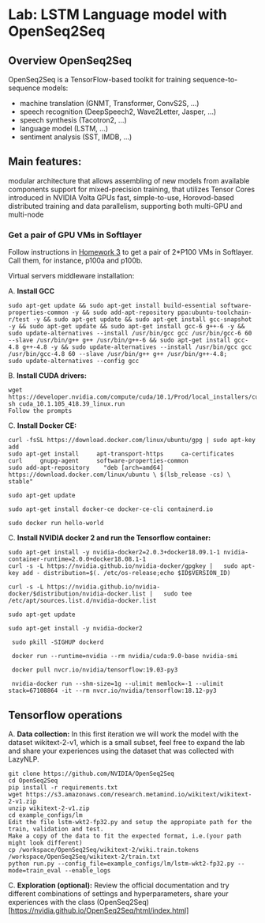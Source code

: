 # Lab: LSTM Language model with OpenSeq2Seq

## Overview OpenSeq2Seq

OpenSeq2Seq is a TensorFlow-based toolkit for training sequence-to-sequence models:

* machine translation (GNMT, Transformer, ConvS2S, …)
* speech recognition (DeepSpeech2, Wave2Letter, Jasper, …)
* speech synthesis (Tacotron2, …)
* language model (LSTM, …)
* sentiment analysis (SST, IMDB, …)

## Main features:
modular architecture that allows assembling of new models from available components
support for mixed-precision training, that utilizes Tensor Cores introduced in NVIDIA Volta GPUs
fast, simple-to-use, Horovod-based distributed training and data parallelism, supporting both multi-GPU and multi-node


### Get a pair of GPU VMs in Softlayer
Follow instructions in [Homework 3](https://github.com/MIDS-scaling-up/v2/tree/master/week03/hw) to get a pair of 2*P100 VMs in Softlayer.  Call them, for instance, p100a and p100b.

Virtual servers middleware installation:

A. __Install GCC__
```
sudo apt-get update && sudo apt-get install build-essential software-properties-common -y && sudo add-apt-repository ppa:ubuntu-toolchain-r/test -y && sudo apt-get update && sudo apt-get install gcc-snapshot -y && sudo apt-get update && sudo apt-get install gcc-6 g++-6 -y && sudo update-alternatives --install /usr/bin/gcc gcc /usr/bin/gcc-6 60 --slave /usr/bin/g++ g++ /usr/bin/g++-6 && sudo apt-get install gcc-4.8 g++-4.8 -y && sudo update-alternatives --install /usr/bin/gcc gcc /usr/bin/gcc-4.8 60 --slave /usr/bin/g++ g++ /usr/bin/g++-4.8;
sudo update-alternatives --config gcc
```

B. __Install CUDA drivers:__

```
wget https://developer.nvidia.com/compute/cuda/10.1/Prod/local_installers/cuda_10.1.105_418.39_linux.run
sh cuda_10.1.105_418.39_linux.run
Follow the prompts
```
C. __Install Docker CE:__
```
curl -fsSL https://download.docker.com/linux/ubuntu/gpg | sudo apt-key add 
sudo apt-get install     apt-transport-https     ca-certificates     curl     gnupg-agent     software-properties-common
sudo add-apt-repository    "deb [arch=amd64] https://download.docker.com/linux/ubuntu \ $(lsb_release -cs) \ stable"

sudo apt-get update

sudo apt-get install docker-ce docker-ce-cli containerd.io

sudo docker run hello-world

```

C. __Install NVIDIA docker 2 and run the Tensorflow container:__
```
sudo apt-get install -y nvidia-docker2=2.0.3+docker18.09.1-1 nvidia-container-runtime=2.0.0+docker18.08.1-1
curl -s -L https://nvidia.github.io/nvidia-docker/gpgkey |   sudo apt-key add - distribution=$(. /etc/os-release;echo $ID$VERSION_ID)

curl -s -L https://nvidia.github.io/nvidia-docker/$distribution/nvidia-docker.list |   sudo tee /etc/apt/sources.list.d/nvidia-docker.list

sudo apt-get update

sudo apt-get install -y nvidia-docker2

 sudo pkill -SIGHUP dockerd
 
 docker run --runtime=nvidia --rm nvidia/cuda:9.0-base nvidia-smi
 
 docker pull nvcr.io/nvidia/tensorflow:19.03-py3
 
 nvidia-docker run --shm-size=1g --ulimit memlock=-1 --ulimit stack=67108864 -it --rm nvcr.io/nvidia/tensorflow:18.12-py3
```

## Tensorflow operations

A. __Data collection:__
In this first iteration we will work the model with the dataset wikitext-2-v1, which is a small subset, feel free to expand the lab and share your experiences using the dataset that was collected with LazyNLP.
```
git clone https://github.com/NVIDIA/OpenSeq2Seq
cd OpenSeq2Seq
pip install -r requirements.txt
wget https://s3.amazonaws.com/research.metamind.io/wikitext/wikitext-2-v1.zip
unzip wikitext-2-v1.zip
cd example_configs/lm
Edit the file lstm-wkt2-fp32.py and setup the appropiate path for the train, validation and test.
Make a copy of the data to fit the expected format, i.e.(your path might look different)
cp /workspace/OpenSeq2Seq/wikitext-2/wiki.train.tokens /workspace/OpenSeq2Seq/wikitext-2/train.txt
python run.py --config_file=example_configs/lm/lstm-wkt2-fp32.py --mode=train_eval --enable_logs
```

C. __Exploration (optional):__
Review the official documentation and try different combinations of settings and hyperparameters, share your experiences with the class (OpenSeq2Seq)[https://nvidia.github.io/OpenSeq2Seq/html/index.html]
